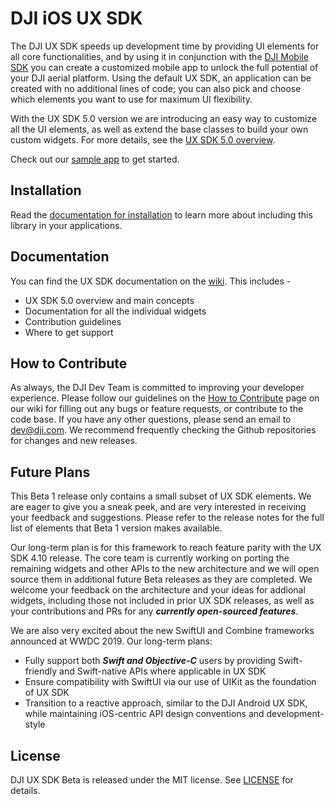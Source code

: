 # DJI iOS UX SDK

The DJI UX SDK speeds up development time by providing UI elements for all core functionalities, and by using it in conjunction with the [DJI Mobile SDK](https://developer.dji.com/mobile-sdk/) you can create a customized mobile app to unlock the full potential of your DJI aerial platform. Using the default UX SDK, an application can be created with no additional lines of code; you can also pick and choose which elements you want to use for maximum UI flexibility.

With the UX SDK 5.0 version we are introducing an easy way to customize all the UI elements, as well as extend the base classes to build your own custom widgets. For more details, see the [UX SDK 5.0 overview](https://github.com/dji-sdk/Mobile-UXSDK-Beta-iOS/wiki).

Check out our [sample app](https://github.com/dji-sdk/Mobile-UXSDK-Beta-iOS/UXSDKBetaSample) to get started.

## Installation

Read the [documentation for installation](https://github.com/dji-sdk/Mobile-UXSDK-Beta-iOS/wiki/Installation) to learn more about including this library in your applications. 

## Documentation

You can find the UX SDK documentation on the [wiki](https://github.com/dji-sdk/Mobile-UXSDK-Beta-iOS/wiki). This includes -
* UX SDK 5.0 overview and main concepts
* Documentation for all the individual widgets
* Contribution guidelines
* Where to get support
 
## How to Contribute

As always, the DJI Dev Team is committed to improving your developer experience. Please follow our guidelines on the [How to Contribute](https://github.com/dji-sdk/Mobile-UXSDK-Beta-iOS/wiki/How-to-Contribute) page on our wiki for filling out any bugs or feature requests, or contribute to the code base. If you have any other questions, please send an email to dev@dji.com. We recommend frequently checking the Github repositories for changes and new releases. 

## Future Plans

This Beta 1 release only contains a small subset of UX SDK elements. We are eager to give you a sneak peek, and are very interested in receiving your feedback and suggestions. Please refer to the release notes for the full list of elements that Beta 1 version makes available.

Our long-term plan is for this framework to reach feature parity with the UX SDK 4.10 release. The core team is currently working on porting the remaining widgets and other APIs to the new architecture and we will open source them in additional future Beta releases as they are completed. We welcome your feedback on the architecture and your ideas for addional widgets, including those not included in prior UX SDK releases, as well as your contributions and PRs for any ***currently open-sourced features***.

We are also very excited about the new SwiftUI and Combine frameworks announced at WWDC 2019. Our long-term plans:
* Fully support both ***Swift and Objective-C*** users by providing Swift-friendly and Swift-native APIs where applicable in UX SDK
* Ensure compatibility with SwiftUI via our use of UIKit as the foundation of UX SDK
* Transition to a reactive approach, similar to the DJI Android UX SDK, while maintaining iOS-centric API design conventions and development-style

## License

DJI UX SDK Beta is released under the MIT license. See [LICENSE](https://github.com/dji-sdk/Mobile-UXSDK-Beta-iOS/blob/master/LICENSE) for details.
